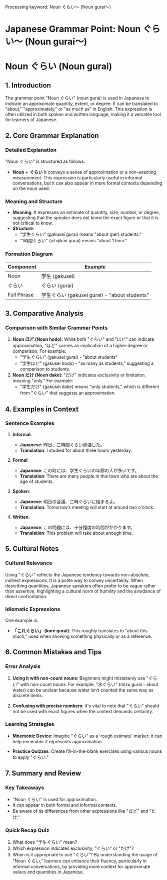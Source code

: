 Processing keyword: Noun ぐらい～ (Noun gurai～)
# Japanese Grammar Point: Noun ぐらい～ (Noun gurai～)
# Noun ぐらい (Noun gurai)
## 1. Introduction
The grammar point "Noun ぐらい" (noun gurai) is used in Japanese to indicate an approximate quantity, extent, or degree. It can be translated to "about," "approximately," or "as much as" in English. This expression is often utilized in both spoken and written language, making it a versatile tool for learners of Japanese.
## 2. Core Grammar Explanation
### Detailed Explanation
"Noun ぐらい" is structured as follows:
- **Noun** + **ぐらい**
It conveys a sense of approximation or a non-exacting measurement. This expression is particularly useful in informal conversations, but it can also appear in more formal contexts depending on the noun used.
### Meaning and Structure
- **Meaning**: It expresses an estimate of quantity, size, number, or degree, suggesting that the speaker does not know the exact figure or that it is not critical to know.
- **Structure**:
  - "学生ぐらい" (gakusei gurai) means "about (per) students."
  - "1時間ぐらい" (ichijikan gurai) means "about 1 hour."
### Formation Diagram
| Component   | Example         |
|-------------|------------------|
| Noun        | 学生 (gakusei)   |
| ぐらい      | ぐらい (gurai)  |
| Full Phrase | 学生ぐらい (gakusei gurai) - "about students" |
## 3. Comparative Analysis
### Comparison with Similar Grammar Points
1. **Noun ほど (Noun hodo)**: While both "ぐらい" and "ほど" can indicate approximation, "ほど" carries an implication of a higher degree or comparison. For example:
   - "学生ぐらい" (gakusei gurai) - "about students"
   - "学生ほど" (gakusei hodo) - "as many as students," suggesting a comparison to students.
2. **Noun だけ (Noun dake)**: "だけ" indicates exclusivity or limitation, meaning "only." For example:
   - "学生だけ" (gakusei dake) means "only students," which is different from "ぐらい" that suggests an approximation.
## 4. Examples in Context
### Sentence Examples
1. **Informal**:
   - **Japanese**: 昨日、三時間ぐらい勉強した。 
   - **Translation**: I studied for about three hours yesterday.
   
2. **Formal**:
   - **Japanese**: この町には、学生ぐらいの年齢の人が多いです。
   - **Translation**: There are many people in this town who are about the age of students.
3. **Spoken**:
   - **Japanese**: 明日の会議、二時ぐらいに始まるよ。
   - **Translation**: Tomorrow’s meeting will start at around two o'clock.
4. **Written**:
   - **Japanese**: この問題には、十分程度の時間がかかります。
   - **Translation**: This problem will take about enough time.
## 5. Cultural Notes
### Cultural Relevance
Using "ぐらい" reflects the Japanese tendency towards non-absolute, indirect expressions. It is a polite way to convey uncertainty. When describing quantities, Japanese speakers often prefer to be vague rather than assertive, highlighting a cultural norm of humility and the avoidance of direct confrontation.
### Idiomatic Expressions
One example is:
- **「これぐらい」 (kore gurai)**: This roughly translates to "about this much," used when showing something physically or as a reference.
## 6. Common Mistakes and Tips
### Error Analysis
1. **Using it with non-count nouns**: Beginners might mistakenly use "ぐらい" with non-count nouns. For example, "水ぐらい" (mizu gurai - about water) can be unclear because water isn’t counted the same way as discrete items.
  
2. **Confusing with precise numbers**: It's vital to note that "ぐらい" should not be used with exact figures when the context demands certainty.
### Learning Strategies
- **Mnemonic Device**: Imagine "ぐらい" as a 'rough estimate' marker; it can help remember it represents approximation.
  
- **Practice Quizzes**: Create fill-in-the-blank exercises using various nouns to apply "ぐらい."
## 7. Summary and Review
### Key Takeaways
- "Noun ぐらい" is used for approximation.
- It can appear in both formal and informal contexts.
- Be aware of its differences from other expressions like "ほど" and "だけ."
### Quick Recap Quiz
1. What does "学生ぐらい" mean?
2. Which expression indicates exclusivity, "ぐらい" or "だけ"?
3. When is it appropriate to use "ぐらい"? 
By understanding the usage of "Noun ぐらい," learners can enhance their fluency, particularly in informal conversations, by providing more context for approximate values and quantities in Japanese.
